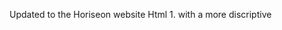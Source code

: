 Updated to the Horiseon website Html 
    1. with a more discriptive <title> attribute
    2. add alt text for images for impaired users
    3. cleaned up html attributes for more understandable layout
    4. add notation before every section in html and explain what section did

Updated to the Horiseon website CSS
    1. Add a :root attribute
    2. Add a -main-color section to :root attribute
    3. Add a -bottom section to :root attribute